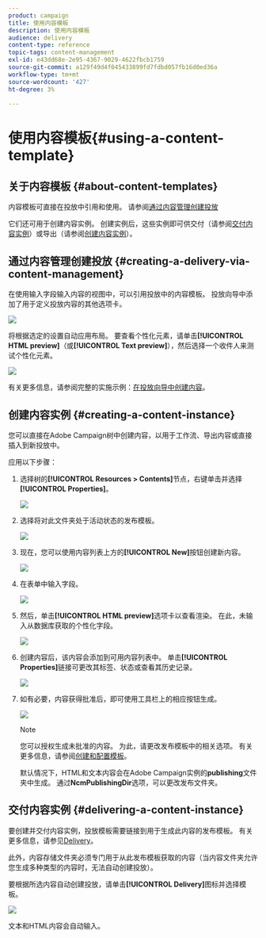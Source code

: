 ```yaml
---
product: campaign
title: 使用内容模板
description: 使用内容模板
audience: delivery
content-type: reference
topic-tags: content-management
exl-id: e43dd68e-2e95-4367-9029-4622fbcb1759
source-git-commit: a129f49d4f045433899fd7fdbd057fb16d0ed36a
workflow-type: tm+mt
source-wordcount: '427'
ht-degree: 3%

---
```


# 使用内容模板{#using-a-content-template}

## 关于内容模板 {#about-content-templates}

内容模板可直接在投放中引用和使用。 请参阅[通过内容管理创建投放](#creating-a-delivery-via-content-management)

它们还可用于创建内容实例。 创建实例后，这些实例即可供交付（请参阅[交付内容实例](#delivering-a-content-instance)）或导出（请参阅[创建内容实例](#creating-a-content-instance)）。

## 通过内容管理创建投放 {#creating-a-delivery-via-content-management}

在使用输入字段输入内容的视图中，可以引用投放中的内容模板。 投放向导中添加了用于定义投放内容的其他选项卡。

![](assets/s_ncs_content_deliver_a_content.png)

将根据选定的设置自动应用布局。 要查看个性化元素，请单击&#x200B;**[!UICONTROL HTML preview]**（或&#x200B;**[!UICONTROL Text preview]**），然后选择一个收件人来测试个性化元素。

![](assets/s_ncs_content_deliver_a_content_html.png)

有关更多信息，请参阅完整的实施示例：[在投放向导中创建内容](use-case--creating-content-management.md#creating-content-in-the-delivery-wizard)。

## 创建内容实例 {#creating-a-content-instance}

您可以直接在Adobe Campaign树中创建内容，以用于工作流、导出内容或直接插入到新投放中。

应用以下步骤：

1. 选择树的&#x200B;**[!UICONTROL Resources > Contents]**&#x200B;节点，右键单击并选择&#x200B;**[!UICONTROL Properties]**。

   ![](assets/s_ncs_content_folder_properties.png)

1. 选择将对此文件夹处于活动状态的发布模板。

   ![](assets/s_ncs_content_folder_templates.png)

1. 现在，您可以使用内容列表上方的&#x200B;**[!UICONTROL New]**&#x200B;按钮创建新内容。

   ![](assets/s_ncs_content_folder_create_a_template.png)

1. 在表单中输入字段。

   ![](assets/s_ncs_content_folder_use_a_template.png)

1. 然后，单击&#x200B;**[!UICONTROL HTML preview]**&#x200B;选项卡以查看渲染。 在此，未输入从数据库获取的个性化字段。

   ![](assets/s_ncs_content_folder_use_a_template_preview.png)

1. 创建内容后，该内容会添加到可用内容列表中。 单击&#x200B;**[!UICONTROL Properties]**&#x200B;链接可更改其标签、状态或查看其历史记录。

   ![](assets/s_ncs_content_folder_template_properties.png)

1. 如有必要，内容获得批准后，即可使用工具栏上的相应按钮生成。

   ![](assets/s_ncs_content_folder_template_generate.png)

   >[!NOTE]
   >
   >您可以授权生成未批准的内容。 为此，请更改发布模板中的相关选项。 有关更多信息，请参阅[创建和配置模板](publication-templates.md#creating-and-configuring-the-template)。

   默认情况下，HTML和文本内容会在Adobe Campaign实例的&#x200B;**publishing**&#x200B;文件夹中生成。 通过&#x200B;**NcmPublishingDir**&#x200B;选项，可以更改发布文件夹。

## 交付内容实例 {#delivering-a-content-instance}

要创建并交付内容实例，投放模板需要链接到用于生成此内容的发布模板。 有关更多信息，请参见[Delivery](publication-templates.md#delivery)。

此外，内容存储文件夹必须专门用于从此发布模板获取的内容（当内容文件夹允许您生成多种类型的内容时，无法自动创建投放）。

要根据所选内容自动创建投放，请单击&#x200B;**[!UICONTROL Delivery]**&#x200B;图标并选择模板。

![](assets/s_ncs_content_folder_create_the_delivery.png)

文本和HTML内容会自动输入。
